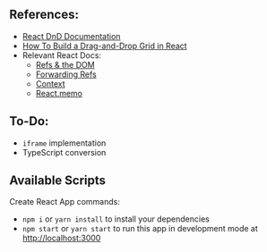 ## References:
* [React DnD Documentation](https://react-dnd.github.io/react-dnd/docs/overview)
* [How To Build a Drag-and-Drop Grid in React](https://medium.com/better-programming/how-to-build-a-drag-and-drop-grid-in-react-3008c5384b29)
* Relevant React Docs:
    * [Refs & the DOM](https://reactjs.org/docs/refs-and-the-dom.html)
    * [Forwarding Refs](https://reactjs.org/docs/forwarding-refs.html)
    * [Context](https://reactjs.org/docs/context.html)
    * [React.memo](https://reactjs.org/docs/react-api.html#reactmemo)
    
## To-Do:
* `iframe` implementation
* TypeScript conversion

## Available Scripts

Create React App commands:
* `npm i` or `yarn install` to install your dependencies
* `npm start` or `yarn start` to run this app in development mode at [http://localhost:3000](http://localhost:3000)
